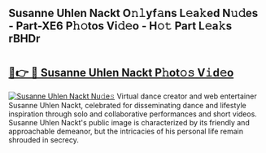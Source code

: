 ## Susanne Uhlen Nackt O𝚗𝚕yf𝚊ns L𝚎a𝚔ed N𝚞𝚍es - Part-XE6 P𝚑𝚘tos Vi𝚍𝚎o - H𝚘𝚝 Part L𝚎a𝚔s rBHDr

# <h2><a href="http://kf86o0g.oniu.top/?m=Susanne+Uhlen+Nackt">🔗👉 🔴 Susanne Uhlen Nackt P𝚑ot𝚘𝚜 V𝚒d𝚎o</a></h2>

[![Susanne Uhlen Nackt Nu𝚍e𝚜](https://i.imgur.com/0qMVB7G.gif)](http://kf86o0g.oniu.top/?m=Susanne+Uhlen+Nackt)
Virtual dance creator and web entertainer Susanne Uhlen Nackt, celebrated for disseminating dance and lifestyle inspiration through solo and collaborative performances and short videos. Susanne Uhlen Nackt's public image is characterized by its friendly and approachable demeanor, but the intricacies of his personal life remain shrouded in secrecy.  

